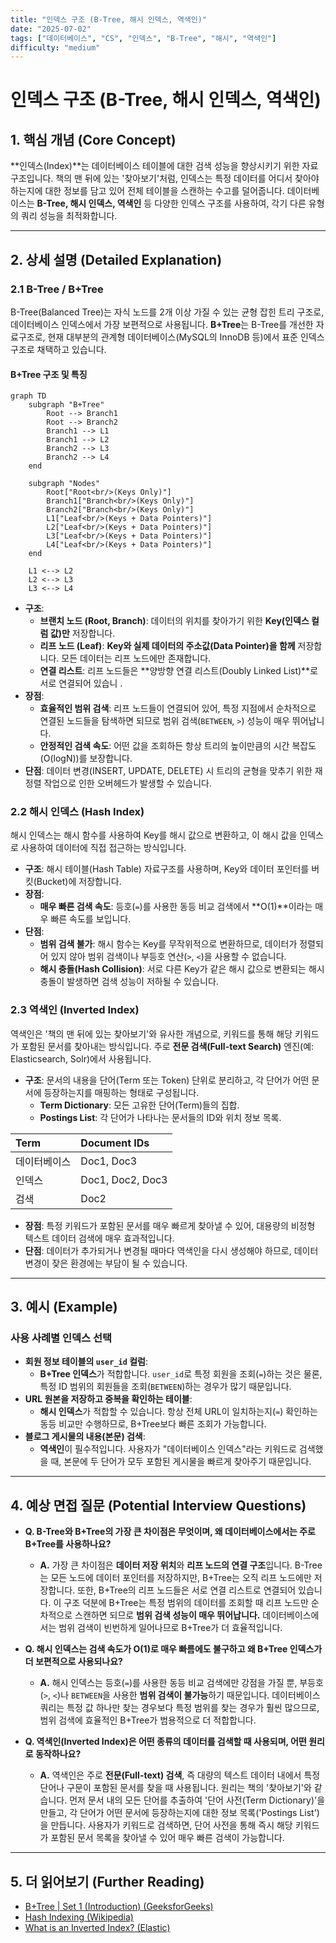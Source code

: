 ```yaml
---
title: "인덱스 구조 (B-Tree, 해시 인덱스, 역색인)"
date: "2025-07-02"
tags: ["데이터베이스", "CS", "인덱스", "B-Tree", "해시", "역색인"]
difficulty: "medium"
---
```


# 인덱스 구조 (B-Tree, 해시 인덱스, 역색인)

## 1. 핵심 개념 (Core Concept)

**인덱스(Index)**는 데이터베이스 테이블에 대한 검색 성능을 향상시키기 위한 자료구조입니다. 책의 맨 뒤에 있는 '찾아보기'처럼, 인덱스는 특정 데이터를 어디서 찾아야 하는지에 대한 정보를 담고 있어 전체 테이블을 스캔하는 수고를 덜어줍니다. 데이터베이스는 **B-Tree, 해시 인덱스, 역색인** 등 다양한 인덱스 구조를 사용하여, 각기 다른 유형의 쿼리 성능을 최적화합니다.

---

## 2. 상세 설명 (Detailed Explanation)

### 2.1 B-Tree / B+Tree

B-Tree(Balanced Tree)는 자식 노드를 2개 이상 가질 수 있는 균형 잡힌 트리 구조로, 데이터베이스 인덱스에서 가장 보편적으로 사용됩니다. **B+Tree**는 B-Tree를 개선한 자료구조로, 현재 대부분의 관계형 데이터베이스(MySQL의 InnoDB 등)에서 표준 인덱스 구조로 채택하고 있습니다.

#### B+Tree 구조 및 특징
```mermaid
graph TD
    subgraph "B+Tree"
        Root --> Branch1
        Root --> Branch2
        Branch1 --> L1
        Branch1 --> L2
        Branch2 --> L3
        Branch2 --> L4
    end

    subgraph "Nodes"
        Root["Root<br/>(Keys Only)"]
        Branch1["Branch<br/>(Keys Only)"]
        Branch2["Branch<br/>(Keys Only)"]
        L1["Leaf<br/>(Keys + Data Pointers)"]
        L2["Leaf<br/>(Keys + Data Pointers)"]
        L3["Leaf<br/>(Keys + Data Pointers)"]
        L4["Leaf<br/>(Keys + Data Pointers)"]
    end
    
    L1 <--> L2
    L2 <--> L3
    L3 <--> L4
```

*   **구조**:
    *   **브랜치 노드 (Root, Branch)**: 데이터의 위치를 찾아가기 위한 **Key(인덱스 컬럼 값)만** 저장합니다.
    *   **리프 노드 (Leaf)**: **Key와 실제 데이터의 주소값(Data Pointer)을 함께** 저장합니다. 모든 데이터는 리프 노드에만 존재합니다.
    *   **연결 리스트**: 리프 노드들은 **양방향 연결 리스트(Doubly Linked List)**로 서로 연결되어 있습니   .
*   **장점**:
    *   **효율적인 범위 검색**: 리프 노드들이 연결되어 있어, 특정 지점에서 순차적으로 연결된 노드들을 탐색하면 되므로 범위 검색(`BETWEEN`, `>`) 성능이 매우 뛰어납니다.
    *   **안정적인 검색 속도**: 어떤 값을 조회하든 항상 트리의 높이만큼의 시간 복잡도(O(logN))를 보장합니다.
*   **단점**: 데이터 변경(INSERT, UPDATE, DELETE) 시 트리의 균형을 맞추기 위한 재정렬 작업으로 인한 오버헤드가 발생할 수 있습니다.

### 2.2 해시 인덱스 (Hash Index)

해시 인덱스는 해시 함수를 사용하여 Key를 해시 값으로 변환하고, 이 해시 값을 인덱스로 사용하여 데이터에 직접 접근하는 방식입니다.

*   **구조**: 해시 테이블(Hash Table) 자료구조를 사용하며, Key와 데이터 포인터를 버킷(Bucket)에 저장합니다.
*   **장점**:
    *   **매우 빠른 검색 속도**: 등호(`=`)를 사용한 동등 비교 검색에서 **O(1)**이라는 매우 빠른 속도를 보입니다.
*   **단점**:
    *   **범위 검색 불가**: 해시 함수는 Key를 무작위적으로 변환하므로, 데이터가 정렬되어 있지 않아 범위 검색이나 부등호 연산(`>`, `<`)을 사용할 수 없습니다.
    *   **해시 충돌(Hash Collision)**: 서로 다른 Key가 같은 해시 값으로 변환되는 해시 충돌이 발생하면 검색 성능이 저하될 수 있습니다.

### 2.3 역색인 (Inverted Index)

역색인은 '책의 맨 뒤에 있는 찾아보기'와 유사한 개념으로, 키워드를 통해 해당 키워드가 포함된 문서를 찾아내는 방식입니다. 주로 **전문 검색(Full-text Search)** 엔진(예: Elasticsearch, Solr)에서 사용됩니다.

*   **구조**: 문서의 내용을 단어(Term 또는 Token) 단위로 분리하고, 각 단어가 어떤 문서에 등장하는지를 매핑하는 형태로 구성됩니다.
    *   **Term Dictionary**: 모든 고유한 단어(Term)들의 집합.
    *   **Postings List**: 각 단어가 나타나는 문서들의 ID와 위치 정보 목록.

| Term | Document IDs |
| :--- | :--- |
| 데이터베이스 | Doc1, Doc3 |
| 인덱스 | Doc1, Doc2, Doc3 |
| 검색 | Doc2 |

*   **장점**: 특정 키워드가 포함된 문서를 매우 빠르게 찾아낼 수 있어, 대용량의 비정형 텍스트 데이터 검색에 매우 효과적입니다.
*   **단점**: 데이터가 추가되거나 변경될 때마다 역색인을 다시 생성해야 하므로, 데이터 변경이 잦은 환경에는 부담이 될 수 있습니다.

---

## 3. 예시 (Example)

### 사용 사례별 인덱스 선택

*   **회원 정보 테이블의 `user_id` 컬럼**:
    *   **B+Tree 인덱스**가 적합합니다. `user_id`로 특정 회원을 조회(`=`)하는 것은 물론, 특정 ID 범위의 회원들을 조회(`BETWEEN`)하는 경우가 많기 때문입니다.
*   **URL 원본을 저장하고 중복을 확인하는 테이블**:
    *   **해시 인덱스**가 적합할 수 있습니다. 항상 전체 URL이 일치하는지(`=`) 확인하는 동등 비교만 수행하므로, B+Tree보다 빠른 조회가 가능합니다.
*   **블로그 게시물의 내용(본문) 검색**:
    *   **역색인**이 필수적입니다. 사용자가 "데이터베이스 인덱스"라는 키워드로 검색했을 때, 본문에 두 단어가 모두 포함된 게시물을 빠르게 찾아주기 때문입니다.

---

## 4. 예상 면접 질문 (Potential Interview Questions)

*   **Q. B-Tree와 B+Tree의 가장 큰 차이점은 무엇이며, 왜 데이터베이스에서는 주로 B+Tree를 사용하나요?**
    *   **A.** 가장 큰 차이점은 **데이터 저장 위치**와 **리프 노드의 연결 구조**입니다. B-Tree는 모든 노드에 데이터 포인터를 저장하지만, B+Tree는 오직 리프 노드에만 저장합니다. 또한, B+Tree의 리프 노드들은 서로 연결 리스트로 연결되어 있습니다. 이 구조 덕분에 B+Tree는 특정 범위의 데이터를 조회할 때 리프 노드만 순차적으로 스캔하면 되므로 **범위 검색 성능이 매우 뛰어납니다.** 데이터베이스에서는 범위 검색이 빈번하게 일어나므로 B+Tree가 더 효율적입니다.

*   **Q. 해시 인덱스는 검색 속도가 O(1)로 매우 빠름에도 불구하고 왜 B+Tree 인덱스가 더 보편적으로 사용되나요?**
    *   **A.** 해시 인덱스는 등호(`=`)를 사용한 동등 비교 검색에만 강점을 가질 뿐, 부등호(`>`, `<`)나 `BETWEEN`을 사용한 **범위 검색이 불가능**하기 때문입니다. 데이터베이스 쿼리는 특정 값 하나만 찾는 경우보다 특정 범위를 찾는 경우가 훨씬 많으므로, 범위 검색에 효율적인 B+Tree가 범용적으로 더 적합합니다.

*   **Q. 역색인(Inverted Index)은 어떤 종류의 데이터를 검색할 때 사용되며, 어떤 원리로 동작하나요?**
    *   **A.** 역색인은 주로 **전문(Full-text) 검색**, 즉 대량의 텍스트 데이터 내에서 특정 단어나 구문이 포함된 문서를 찾을 때 사용됩니다. 원리는 책의 '찾아보기'와 같습니다. 먼저 문서 내의 모든 단어를 추출하여 '단어 사전(Term Dictionary)'을 만들고, 각 단어가 어떤 문서에 등장하는지에 대한 정보 목록('Postings List')을 만듭니다. 사용자가 키워드로 검색하면, 단어 사전을 통해 즉시 해당 키워드가 포함된 문서 목록을 찾아낼 수 있어 매우 빠른 검색이 가능합니다.

---

## 5. 더 읽어보기 (Further Reading)

*   [B+Tree | Set 1 (Introduction) (GeeksforGeeks)](https://www.geeksforgeeks.org/b-tree-set-1-introduction-2/)
*   [Hash Indexing (Wikipedia)](https://en.wikipedia.org/wiki/Hash_index)
*   [What is an Inverted Index? (Elastic)](https://www.elastic.co/what-is/inverted-index)